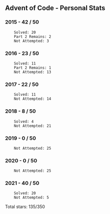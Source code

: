 ## Advent of Code - Personal Stats
### 2015 - 42 / 50
```
	Solved: 20
	Part 2 Remains: 2
	Not Attempted: 3
```
### 2016 - 23 / 50
```
	Solved: 11
	Part 2 Remains: 1
	Not Attempted: 13
```
### 2017 - 22 / 50
```
	Solved: 11
	Not Attempted: 14
```
### 2018 - 8 / 50
```
	Solved: 4
	Not Attempted: 21
```
### 2019 - 0 / 50
```
	Not Attempted: 25
```
### 2020 - 0 / 50
```
	Not Attempted: 25
```
### 2021 - 40 / 50
```
	Solved: 20
	Not Attempted: 5
```
Total stars: 135/350
